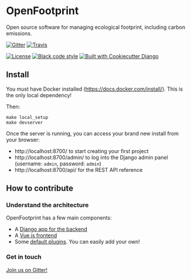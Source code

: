 # OpenFootprint

Open source software for managing ecological footprint, including carbon emissions.

[![Gitter](https://img.shields.io/gitter/room/openfootprint/community.svg?style=flat-square)](https://gitter.im/openfootprint/community) [![Travis](https://img.shields.io/travis/openfootprint/openfootprint.svg)](https://travis-ci.org/openfootprint)

[![License](https://img.shields.io/badge/License-Apache%202.0-blue.svg)](https://opensource.org/licenses/Apache-2.0) [![Black code style](https://img.shields.io/badge/code%20style-black-000000.svg)](https://github.com/ambv/black) [![Built with Cookiecutter Django](https://img.shields.io/badge/built%20with-Cookiecutter%20Django-ff69b4.svg)](https://github.com/pydanny/cookiecutter-django/) 

## Install

You must have Docker installed (https://docs.docker.com/install/). This is the only local dependency!

Then:

```
make local_setup
make devserver
```

Once the server is running, you can access your brand new install from your browser:
 - http://localhost:8700/ to start creating your first project
 - http://localhost:8700/admin/ to log into the Django admin panel (username: `admin`, password: `admin`)
 - http://localhost:8700/api/ for the REST API reference


## How to contribute

### Understand the architecture

OpenFootprint has a few main components:
 - A [Django app for the backend](https://github.com/openfootprint/openfootprint/tree/master/openfootprint/core)
 - A [Vue.js frontend](https://github.com/openfootprint/openfootprint/tree/master/frontend)
 - Some [default plugins](https://github.com/openfootprint/openfootprint/tree/master/plugins). You can easily add your own!

### Get in touch

[Join us on Gitter!](https://gitter.im/openfootprint/community)
